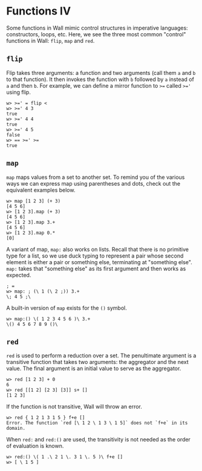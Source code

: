 # Functions IV

Some functions in Wall mimic control structures in imperative languages: constructors, loops, etc.  Here, we see the three most common "control" functions in Wall: `flip`, `map` and `red`.

## `flip`

Flip takes three arguments: a function and two arguments (call them `a` and `b` to that function).  It then invokes the function with `b` followed by `a` instead of `a` and then `b`.  For example, we can define a mirror function to `>=` called `>='` using flip.

```
w> >=' = flip <
w> >=' 4 3
true
w> >=' 4 4
true
w> >=' 4 5
false
w> == >=' >=
true
```

## `map`

`map` maps values from a set to another set.  To remind you of the various ways we can express map using parentheses and dots, check out the equivalent examples below.

```
w> map [1 2 3] (+ 3)
[4 5 6]
w> [1 2 3].map (+ 3)
[4 5 6]
w> [1 2 3].map 3.+
[4 5 6]
w> [1 2 3].map 0.*
[0]
```

A variant of map, `map:` also works on lists.  Recall that there is no primitive type for a list, so we use duck typing to represent a pair whose second element is either a pair or something else, terminating at "something else".  `map:` takes that "something else" as its first argument and then works as expected.

```
; =
w> map: ; (\ 1 (\ 2 ;)) 3.+
\; 4 5 ;\
```

A built-in version of `map` exists for the `()` symbol.

```
w> map:() \( 1 2 3 4 5 6 )\ 3.+
\() 4 5 6 7 8 9 ()\
```

## `red`

`red` is used to perform a reduction over a set. The penultimate argument is a transitive function that takes two arguments: the aggregator and the next value.  The final argument is an initial value to serve as the aggregator.

```
w> red [1 2 3] + 0
6
w> red [[1 2] [2 3] [3]] s+ []
[1 2 3]
```

If the function is not transitive, Wall will throw an error.

```
w> red { 1 2 1 3 1 5 } f+e []
Error. The function `red [\ 1 2 \ 1 3 \ 1 5]` does not `f+e` in its domain.
```

When `red:` and `red:()` are used, the transitivity is not needed as the order of evaluation is known.

```
w> red:() \( 1 .\ 2 1 \. 3 1 \. 5 )\ f+e []
w> [ \ 1 5 ]  
```
